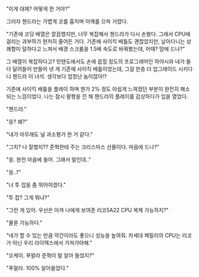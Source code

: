 "이게 대체? 어떻게 한 거야?"

그러자 첸드라는 가볍게 코를 훔치며 어깨를 으쓱 거렸다.

"기존에 코딩 배열은 깔끔했지만, 너무 복잡해서 첸드라가 다시 손봤다. 그래서 CPU에 걸리는 과부하가 현저히 줄어든 거다. 기존에 사이킥 배틀도 괜찮았지만, 날아다니는 상쾌함이 덜하다고 느껴서 배경 스크롤을 1.5배 속도로 바꿔봤는데, 어때? 맘에 드나?"

그 배열이 복잡하다고? 민텐도에서도 손에 꼽힐 정도의 프로그래머인 하야시와 내가 둘 다 달려들어 만들어 낸 게 기존에 사이킥 배틀이었는데, 그걸 한층 더 업그레이드 시키다니 첸드라 이 녀석. 생각보다 엄청난 놈이잖아!?

기존에 사이킥 배틀을 플레이 하며 뭔가 2% 정도 아쉽게 느껴졌던 부분이 완전히 해소 되는 느낌이었다. 나는 잠시 팔짱을 낀 채 첸드라의 플레이를 감상하다가 입을 열었다.

"첸드라."

"응? 왜?"

"내가 아무래도 널 과소평가 한 거 같다."

"그치? 나 잘했지?? 준혁한테 주는 크리스마스 선물이다. 마음에 드나?"

"응. 완전 마음에 들어. 그래서 말인데.."

"응..?"

"너 투 잡을 좀 뛰어야겠다."

"투 잡? 그게 뭐냐?"

"그런 게 있어. 우선은 아까 나에게 보여준 리코5A22 CPU 복제 가능하지?"

"물론 가능하다."

"네가 할 수 있는 만큼 약간이라도 좋으니 성능을 높여줘. 차세대 패밀리의 CPU는 리코가 아닌 우리 라이텍스에서 가져가야해."

"오케이. 푸말라 준혁이 말 알아 들었지?"

"푸말라. 100% 알아들었다."